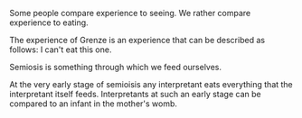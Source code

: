 Some people compare experience to seeing. We rather compare experience to eating.

The experience of Grenze is an experience that can be described as follows: I can't eat this one.

Semiosis is something through which we feed ourselves.

At the very early stage of semioisis any interpretant eats everything that the interpretant itself feeds. Interpretants at such an early stage can be compared to an infant in the mother's womb.
